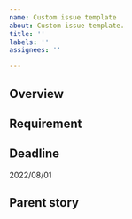 ```yaml
---
name: Custom issue template
about: Custom issue template.
title: ''
labels: ''
assignees: ''

---
```


## Overview


## Requirement


## Deadline

2022/08/01

## Parent story
